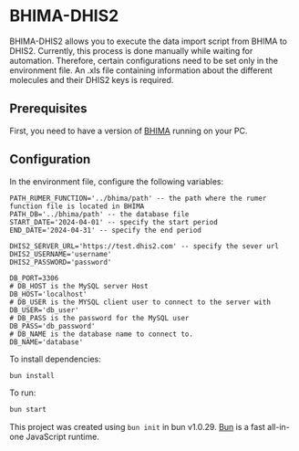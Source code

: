 # BHIMA-DHIS2

BHIMA-DHIS2 allows you to execute the data import script from BHIMA to DHIS2. Currently, this process is done manually while waiting for automation. Therefore, certain configurations need to be set only in the environment file. An .xls file containing information about the different molecules and their DHIS2 keys is required.

## Prerequisites

First, you need to have a version of [BHIMA](https://github.com/IMA-WorldHealth/bhima) running on your PC.

## Configuration

In the environment file, configure the following variables:

```env
PATH_RUMER_FUNCTION='../bhima/path' -- the path where the rumer function file is located in BHIMA
PATH_DB='../bhima/path' -- the database file
START_DATE='2024-04-01' -- specify the start period
END_DATE='2024-04-31' -- specify the end period

DHIS2_SERVER_URL='https://test.dhis2.com' -- specify the sever url
DHIS2_USERNAME='username'
DHIS2_PASSWORD='password'

DB_PORT=3306
# DB_HOST is the MySQL server Host
DB_HOST='localhost'
# DB_USER is the MYSQL client user to connect to the server with
DB_USER='db_user'
# DB_PASS is the password for the MySQL user
DB_PASS='db_password'
# DB_NAME is the database name to connect to.
DB_NAME='database'
```

To install dependencies:

```bash
bun install
```

To run:

```bash
bun start
```

This project was created using `bun init` in bun v1.0.29. [Bun](https://bun.sh) is a fast all-in-one JavaScript runtime.
